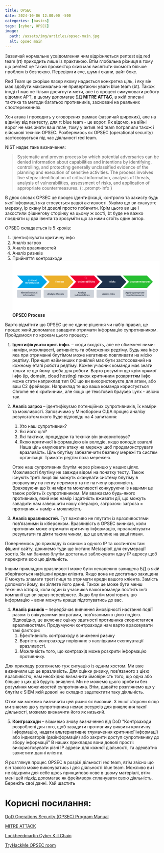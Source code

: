 ```yaml
---
title: OPSEC
date: 2024-10-06 12:00:00 -500
categories: [basics]
tags: [cyber, OPSEC]
image:
  path: /assets/img/articles/opsec-main.jpg
  alt: opsec main
---
```


Зазвичай нормальне усвідомлення чим відрізняється pentest від red team (rt) приходить лише із практикою. Втім глобальна різниця в тому що pentest це такий прожектор який має висвітити якомога більше проблем із безпекою. Перевірити cve, шумні скани, вайт бокс. 

Red Team це скоріше лазер якому надається конкретна ціль, і яку він має здобути максимально не привертаючи уваги blue team (bt). Також іноді rt має не тільки досягнути мети, але і в процесі симулювати роботу відомих APT, в цьому допомагає БД **MITRE ATT&C**, в якій описані тактика та методи багатьох противників, засновані на реальних спостереженнях. 

Хоч атака і проходить у оговорених рамках (зазвичай широких), але на відміну від пентесту, для rt blue team - це ворог. Як відомо, на війні ворог не має знати ваш план, тому у актив red team потрапили також і військові техніки OPSEC. Розберемось як OPSEC (operational security) застосовується під час діяльності red team.

NIST надає таке визначення:
> Systematic and proven process by which potential adversaries can be denied information about capabilities and intentions by identifying, controlling, 
and protecting generally unclassified evidence of the planning and execution of sensitive activities. 
The process involves five steps: identification of critical information, analysis of threats, 
analysis of vulnerabilities, assessment of risks, and application of appropriate countermeasures.
{: .prompt-info }

В двох словах OPSEC це процес ідентифікації, контролю та захисту будь якої інформації яка стосується вашої активності. Уявімо що ви скануєте мережу, ip скану bt доволі просто побачити. Крім цього ви ще і захостили фішингову сторінку на цьому ж хості, bt буде не важко поєднати ці два івента та зрозуміти що за ними стоїть один актор. 

OPSEC складається із 5 кроків:
1. Ідентифікувати критичну інфо
2. Аналіз загроз
3. Аналіз вразливостей
4. Аналіз ризиків
5. Прийняття контрзаходи
![Process](/assets/img/articles/opsec-process.png)
__OPSEC Process__

Варто відмітити що OPSEC це не єдине рішення чи набір правил, це процес який допомагає завадити отримати інформацію супротивником. Пройдемося по крокам цього процесу:
1) **Ідентифікувати крит. інфо.** – сюди входять, але не обмежені ними: наміри, можливості, активність та обмеження редтіму. Будь яка інфо яка при отриманні блутімом може негативно повпливати на місію редтіму. Принцип найменших привілей має бути застосований на кожному етапі роботи редтіму. Кожен учасник команди має знати тільки те що йому треба для роботи. Варто розуміти що крім прямої інфо (ip, domain, cloud hosting) також критичним розкриттям інфо може стати наприклад тип ОС що ви використовуєте для атаки, або ваш C2 фрейворк. Наприклад те що ваша команда користується Chrome не є критичним, але якщо це текcтовий браузер Lynx - звісно так.
2) **Аналіз загроз** – ідентифікуємо потенційних супротивників, їх наміри та можливості. Запозичимо у Міноборони США процес аналізу результатом якого буде відповідь на 4 запитання:
   1. Хто наш супротивник?
   2. Які його цілі?
   3. Які тактики, процедури та техніки він використовує?
   4. Якою критичної інформацією він володіє, якщо володіє взагалі
   Наша ціль емулювати атаку на мережу щоб продемонструвати вразливість. 
   Ціль блутіму забезпечити безпеку мережі та систем організації. Тримати редтім поза мережею. 
   
   Отже наш супротивник блутім через різницю у наших цілях. Можливості блутіму не завжди відомі на початку тесту.
   Також існують треті лиця які можуть сканувати систему блутіму в розрахунку на легку перемогу та не патчену вразливість. Враховуючи що їх наміри та можливості конкуруючи із нашими це також робить їх супротивником.
   Ми вважаємо будь-якого противника, який має намір і здатність вживати дії, що можуть завадити нам завершити нашу операцію, загрозою:
   загроза = противник + намір + можливість

3) **Аналіз вразливостей.**
 Тут важливо не плутати із вразливостями повʼязаними із кіберсеком. Вразливість в OPSEC виникає, коли противник може отримати критичну інформацію, проаналізувати результати та діяти таким чином, що це вплине на ваші плани. 
 
 Повернемось до прикладу із сканом з одного IP та хостингом там фішинг сайту, докинемо туди ще інстанс Metasploit для енумерації хостів. Як ми бачимо блутім достатньо заблокувати одну IP адресу щоб перекрити всю цю діяльність. 
 
 Іншим прикладом вразливості може бути неналежно захищена БД в якій зберігаються нафішені креди кліента. Якщо вона не достатньо захищена ії можуть зламати треті лиця та отримати креди вашого кліента. Замість допомоги йому, ви зіллєте його данні.
   Також це може бути менш технічна історія, коли один із учасників вашої команди постить імʼя компанії що ви зараз перевіряєте. Якщо блутім моніторить цю інформацію – вони можуть краще підготуватись до вас.

4) **Аналіз ризиків** – передбачає вивчення ймовірності настання події разом із очікуваними витратами, пов’язаними з цією подією. Відповідно, це включає оцінку здатності противника скористатися вразливостями. Продумуючи контрзаходи нам варто враховувати такі фактори:
   1. Ефективність контрзаходу в зниженні ризику
   2. Вартість контрзаходу порівняно з наслідками експлуатації вразливості.
   3. Можливість того, що контрзахід може розкрити інформацію противнику.

Для прикладу розглянемо туж ситуацію із одним хостом. Ми вже визначили що це вразливість. Для оцінки ризику, пов’язаного з цією вразливістю, нам необхідно визначити ймовірність того, що одна або більше з цих дій будуть виявлені. Ми не можемо цього зробити без розуміння можливостей супротивника. Втім, давайте розглянемо що у блутім є SIEM якій доволі не складно задетектити таку діяльність. 

Отже ми можемо визначити цей ризик як високий. З іншої сторони якщо ми знаємо що у супротивника немає ресурсів для виявлення такої діяльності, можемо визначити його як низький.

5) **Контрзаходи** – візьмемо знову визначення від DoD "Контрзаходи розроблені для того, щоб завадити противнику виявити критичну інформацію, надати альтернативне тлумачення критичної інформації або індикаторів (дезінформація) або закрити доступ супротивнику до збору інформації"
В наших прикладах вони доволі прості: використовувати різні IP адреси для кожної діальності, та адекватно захистити данні кліента. 


Я розглянув процес OPSEC в розрізі дільності red team, втім звісно що він такого може виконуватись і для діяльності blue team. Можливо ви і не відкрили для себе щось принципово нове в цьому матеріалі, втім мені цей підхід допомагає як фреймворк спланувати свою діяльність. Бережіть свої данні. Хай щастить

# Корисні посилання:
[DoD Operations Security (OPSEC) Program Manual](https://www.esd.whs.mil/Portals/54/Documents/DD/issuances/dodm/520502m.pdf)

[MITRE ATTACK](https://attack.mitre.org)

[Lockheedmartin Cyber Kill Chain](https://www.lockheedmartin.com/en-us/capabilities/cyber/cyber-kill-chain.html)

[TryHackMe OPSEC room](https://tryhackme.com/r/room/opsec)

